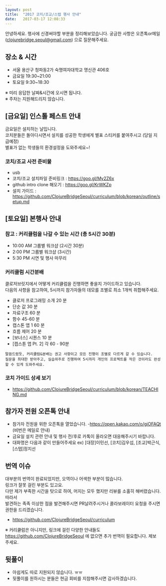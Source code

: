 ```yaml
---
layout: post
title:  "2017 코치/조교/스탭 행사 안내"
date:   2017-03-17 12:08:33
---
```


안녕하세요.
행사에 신경써야할 부분을 정리해보았습니다.
궁금한 사항은 오픈톡or메일(clojurebridge.seoul@gmail.com) 으로 질문해주세요.

## 장소 & 시간

- 서울 용산구 청파동2가 숙명여자대학교  명신관 406호
- 금요일 19:30~21:00
- 토요일 9:30~18:30

※ 미리 응답한 날짜&시간에 오시면 됩니다. </br>
※ 주차는 지원해드리지 않습니다. </br>

## [금요일] 인스톨 페스트 안내

금요일은 설치하는 날입니다. </br>
코치분들은 돌아다시면서 설치를 성공한 학생에게 별표 스티커를 붙여주시고 (당일 지급예정)  
별표가 없는 학생들의 환경설정을 도와주세요~!

### 코치/조교 사전 준비물

- usb
- 코치/조교 설치파일 준비링크 :  https://goo.gl/My2Z6x
- github intro clone 해오기 : https://goo.gl/KrWKZp
- 설치 가이드 : https://github.com/ClojureBridgeSeoul/curriculum/blob/korean/outline/setup.md

## [토요일] 본행사 안내

### 참고 : 커리큘럼을 나갈 수 있는 시간 (총 5시간 30분)

- 10:00 AM 그룹별 워크샵 (2시간 30분)
- 2:00 PM 그룹별 워크샵 (3시간)
- 5:30 PM 시연 및 행사 마무리

### 커리큘럼 시간분배

클로저브릿지에서 어떻게 커리큘럼을 진행하면 좋을지 가이드하고 있습니다.  
다음의 사항을 참고하여, 5시까지 참가자들의 데모를 조별로 최소 1개씩 취합해주세요.

- 클로저 프로그래밍 소개 20 분
- 단순 값 30 분
- 자료구조 60 분
- 함수 45-60 분
- 캡스톤 앱 1 60 분
- 흐름 제어 20 분
- [보너스] 시퀀스 10 분
- [캡스톤 앱 Pt. 2] 각 60 - 90분

```
말씀드렸듯, 커리큘럼&분배는 권고 사항이고 모든 진행이 조별로 다르게 갈 수 있습니다.
질문을 최대한 받아주고, 실습위주로 진행하여 5시까지 개인의 프로젝트를 작은 것이라도 완성할 수 있게 도와주세요.
```

### 코치 가이드 상세 보기

- https://github.com/ClojureBridgeSeoul/curriculum/blob/korean/TEACHING.md

## 참가자 전원 오픈톡 안내

- 참가자 전원을 위한 오픈톡을 열었습니다.
  -https://open.kakao.com/o/giOFAQt (비번은 메일로 안내)
- 금요일 설치 관련 안내 및 행사 전/후로 카톡이 올라오면 대응해주시기 바랍니다.
- 대화명은 다음과 같이 만들어주세요 ex) [대장]이민선, [코치]김우섭, [조교]박근식, [스탭]정지선

## 번역 이슈

대부분의 번역이 완료되었지만, 오역이나 어색한 부분이 많습니다.  
링크가 잘못 걸린 부분도 있고요.  
다만  제가 부족한 시간을 탓으로 하여, 머지는 모두 했지만 리뷰를 소홀히 해버렸습니다. 따라서  
발견하는 족족 이상한 점을 발견해주시면 PR날려주시거나 콜라보레이터 요청을 주시면 권한을 드리겠습니다.

- https://github.com/ClojureBridgeSeoul/curriculum

※ 커리큘럼은 아니지만, 링크에 걸린 다양한 안내들도 https://github.com/ClojureBridgeSeoul 에 없으면
추가 번역이 필요합니다. 제보 주세요.

## 뒷풀이

- 아쉽게도 따로 지원되지 않습니다. ㅠㅠ
- 뒷풀이를 원하시는 분들은 현금 회비를 지참해주시면 감사하겠습니다.
